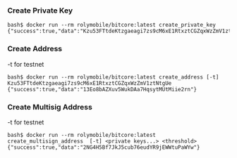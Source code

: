 ### Create Private Key ###
    bash$ docker run --rm rolymobile/bitcore:latest create_private_key
    {"success":true,"data":"Kzu53FTtdeKtzgaeagi7zs9cM6xE1RtxztCGZqxWzZmV1ztNtgUe"}

### Create Address ###
-t for testnet

    bash$ docker run --rm rolymobile/bitcore:latest create_address [-t] Kzu53FTtdeKtzgaeagi7zs9cM6xE1RtxztCGZqxWzZmV1ztNtgUe
    {"success":true,"data":"13Eo8bAZXuv5WukDAa7HqsytMUtMiie2rn"}

### Create Multisig Address ###
-t for testnet

    bash$ docker run --rm rolymobile/bitcore:latest create_multisign_address  [-t] <private keys...> <threshold>
    {"success":true,"data":"2NG4H5Bf7JkJ5cub76eudYR9jEWWtuPaWYw"}
